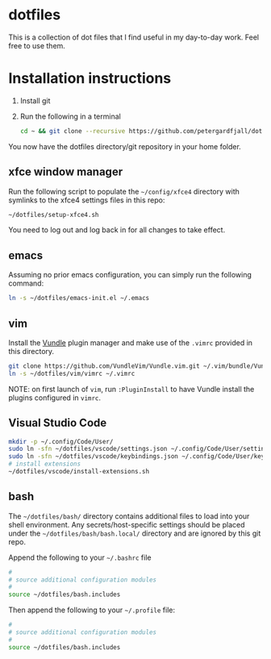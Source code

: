# dotfiles

This is a collection of dot files that I find useful in my day-to-day work. Feel
free to use them.

# Installation instructions

1. Install git
2. Run the following in a terminal

   ```bash
   cd ~ && git clone --recursive https://github.com/petergardfjall/dotfiles.git`
   ```

You now have the dotfiles directory/git repository in your home folder.

## xfce window manager

Run the following script to populate the `~/config/xfce4` directory with
symlinks to the xfce4 settings files in this repo:

```bash
~/dotfiles/setup-xfce4.sh
```

You need to log out and log back in for all changes to take effect.

## emacs

Assuming no prior emacs configuration, you can simply run the following command:

```bash
ln -s ~/dotfiles/emacs-init.el ~/.emacs
```

## vim

Install the [Vundle](https://github.com/VundleVim/Vundle.vim) plugin manager and
make use of the `.vimrc` provided in this directory.

```bash
git clone https://github.com/VundleVim/Vundle.vim.git ~/.vim/bundle/Vundle.vim
ln -s ~/dotfiles/vim/vimrc ~/.vimrc
```

NOTE: on first launch of `vim`, run `:PluginInstall` to have Vundle install the
plugins configured in `vimrc`.

## Visual Studio Code

```bash
mkdir -p ~/.config/Code/User/
sudo ln -sfn ~/dotfiles/vscode/settings.json ~/.config/Code/User/settings.json
sudo ln -sfn ~/dotfiles/vscode/keybindings.json ~/.config/Code/User/keybindings.json
# install extensions
~/dotfiles/vscode/install-extensions.sh
```

## bash

The `~/dotfiles/bash/` directory contains additional files to load into your
shell environment. Any secrets/host-specific settings should be placed under the
`~/dotfiles/bash/bash.local/` directory and are ignored by this git repo.

Append the following to your `~/.bashrc` file

```bash
#
# source additional configuration modules
#
source ~/dotfiles/bash.includes
```

Then append the following to your `~/.profile` file:

```bash
#
# source additional configuration modules
#
source ~/dotfiles/bash.includes
```
